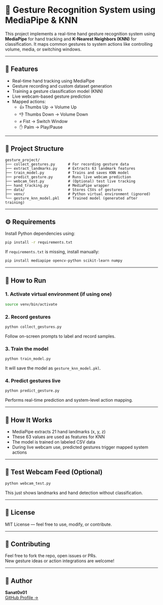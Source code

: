 
# 👋 Gesture Recognition System using MediaPipe & KNN

This project implements a real-time hand gesture recognition system using **MediaPipe** for hand tracking and **K-Nearest Neighbors (KNN)** for classification. It maps common gestures to system actions like controlling volume, media, or switching windows.

---

## 📌 Features

- Real-time hand tracking using MediaPipe
- Gesture recording and custom dataset generation
- Training a gesture classification model (KNN)
- Live webcam-based gesture prediction
- Mapped actions:
  - 👍 Thumbs Up → Volume Up
  - 👎 Thumbs Down → Volume Down
  - ✊ Fist → Switch Window
  - ✋ Palm → Play/Pause

---

## 📂 Project Structure

```
gesture_project/
├── collect_gestures.py      # For recording gesture data
├── extract_landmarks.py     # Extracts 63 landmark features
├── train_model.py           # Trains and saves KNN model
├── predict_gesture.py       # Runs live webcam prediction
├── webcam_test.py           # (Optional) test live tracking
├── hand_tracking.py         # MediaPipe wrapper
├── data/                    # Stores CSVs of gestures
├── venv/                    # Python virtual environment (ignored)
└── gesture_knn_model.pkl    # Trained model (generated after training)
```

---

## ⚙️ Requirements

Install Python dependencies using:

```bash
pip install -r requirements.txt
```

If `requirements.txt` is missing, install manually:

```bash
pip install mediapipe opencv-python scikit-learn numpy
```

---

## 🚀 How to Run

### 1. Activate virtual environment (if using one)

```bash
source venv/bin/activate
```

### 2. Record gestures

```bash
python collect_gestures.py
```

Follow on-screen prompts to label and record samples.

### 3. Train the model

```bash
python train_model.py
```

It will save the model as `gesture_knn_model.pkl`.

### 4. Predict gestures live

```bash
python predict_gesture.py
```

Performs real-time prediction and system-level action mapping.

---

## 🧠 How It Works

- MediaPipe extracts 21 hand landmarks (x, y, z)
- These 63 values are used as features for KNN
- The model is trained on labeled CSV data
- During live webcam use, predicted gestures trigger mapped system actions

---

## 🧪 Test Webcam Feed (Optional)

```bash
python webcam_test.py
```

This just shows landmarks and hand detection without classification.

---

## 🧾 License

MIT License — feel free to use, modify, or contribute.

---

## 🤝 Contributing

Feel free to fork the repo, open issues or PRs.  
New gesture ideas or action integrations are welcome!

---

## 🔗 Author

**Sanat0x01**  
[GitHub Profile →](https://github.com/Sanat0x01)
